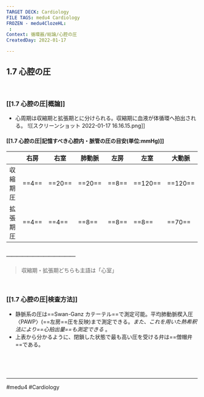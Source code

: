 ```yaml
---
TARGET DECK: Cardiology
FILE TAGS: medu4 Cardiology
FROZEN - medu4ClozeHL:
 : 
Context: 循環器/総論/心腔の圧
CreatedDay: 2022-01-17

---
```


## 1.7 心腔の圧

<br>

### [[1.7 心腔の圧|概論]]
* 心周期は収縮期と拡張期とに分けられる。収縮期に血液が体循環へ拍出される。
![[スクリーンショット 2022-01-17 16.16.15.png]]
#### [[1.7 心腔の圧|記憶すべき心腔内・脈管の圧の目安(単位:mmHg)]]
| |右房|右室|肺動脈|左房|左室|大動脈|
|---|---|---|---|---|---|---|
|収縮期圧|==4==|==20==|==20==|==8==|==120==|==120==|
|拡張期圧|==4==|==4==|==8==|==8==|==8==|==70==|
##### ＿＿＿＿＿＿＿＿＿＿＿＿＿
<!--ID: 1642475634850-->


>収縮期・拡張期どちらも主語は「心室」


<br>

### [[1.7 心腔の圧|検査方法]]
* 静脈系の圧は==Swan-Ganz カテーテル==で測定可能。平均肺動脈楔入圧〈PAWP〉(==左房==圧を反映)まで測定できる。*また、これを用いた熱希釈法により==心拍出量==も測定できる* 。
* 上表から分かるように、閉鎖した状態で最も高い圧を受ける弁は==僧帽弁==である。
<!--ID: 1655635108097-->





<br><br><br>

---
#medu4 #Cardiology
